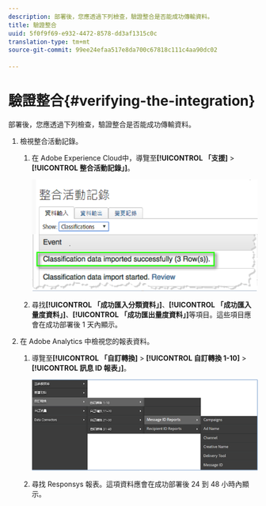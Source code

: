 ```yaml
---
description: 部署後，您應透過下列檢查，驗證整合是否能成功傳輸資料。
title: 驗證整合
uuid: 5f0f9f69-e932-4472-8578-dd3af1315c0c
translation-type: tm+mt
source-git-commit: 99ee24efaa517e8da700c67818c111c4aa90dc02

---
```



# 驗證整合{#verifying-the-integration}

部署後，您應透過下列檢查，驗證整合是否能成功傳輸資料。

1. 檢視整合活動記錄。
   1. 在 Adobe Experience Cloud中，導覽至&#x200B;**[!UICONTROL 「支援]** > **[!UICONTROL 整合活動記錄」]**。

      ![](assets/integration_activity_log.png)

   1. 尋找&#x200B;**[!UICONTROL 「成功匯入分類資料」]**、**[!UICONTROL 「成功匯入量度資料」]**、**[!UICONTROL 「成功匯出量度資料」]**&#x200B;等項目。這些項目應會在成功部署後 1 天內顯示。
1. 在 Adobe Analytics 中檢視您的報表資料。

   1. 導覽至&#x200B;**[!UICONTROL 「自訂轉換]** > **[!UICONTROL 自訂轉換 1-10]** > **[!UICONTROL 訊息 ID 報表」]**。

      ![](assets/reporting.png)

   1. 尋找 Responsys 報表。這項資料應會在成功部署後 24 到 48 小時內顯示。
